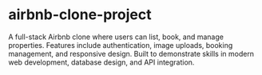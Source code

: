 # airbnb-clone-project
A full-stack Airbnb clone where users can list, book, and manage properties. Features include authentication, image uploads, booking management, and responsive design. Built to demonstrate skills in modern web development, database design, and API integration.

